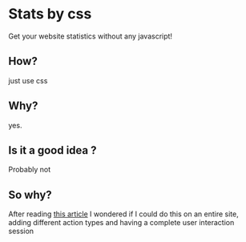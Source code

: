 # Stats by css

Get your website statistics without any javascript!

## How?

just use css

## Why?

yes.

## Is it a good idea ?

Probably not

## So why?

After reading [this article](https://herman.bearblog.dev/how-bear-does-analytics-with-css/) I wondered if I could do this on an entire site, adding different action types and having a complete user interaction session